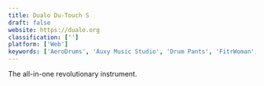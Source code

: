 ```yaml
---
title: Dualo Du-Touch S
draft: false 
website: https://dualo.org
classification: ['']
platform: ['Web']
keywords: ['AeroDrums', 'Auxy Music Studio', 'Drum Pants', 'FitrWoman', 'Flat for Education', 'Friend Mix', 'Harmonix Music VR', 'JamBells', 'Keezy Drummer', 'Melodics Drums', 'Mogees', 'Musicon', 'Mutronome for iOS', 'Pianu', 'Ramsophone', 'Simply Piano', 'Super Looper', 'Type Drummer', 'Windy', 'Yr.no', 'keezy']
---
```

The all-in-one revolutionary instrument.